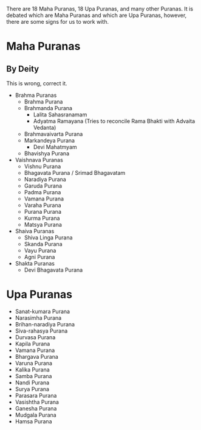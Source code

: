 There are 18 Maha Puranas, 18 Upa Puranas, and many other Puranas.
It is debated which are Maha Puranas and which are Upa Puranas, however, there are some signs for us to work with.
# Maha Puranas
## By Deity
This is wrong, correct it.

- Brahma Puranas
	- Brahma Purana
	- Brahmanda Purana
		- Lalita Sahasranamam
		- Adyatma Ramayana (Tries to reconcile Rama Bhakti with Advaita Vedanta)
	- Brahmavaivarta Purana
	- Markandeya Purana
		- Devi Mahatmyam
	- Bhavishya Purana
- Vaishnava Puranas
	- Vishnu Purana
	- Bhagavata Purana / Srimad Bhagavatam
	- Naradiya Purana
	- Garuda Purana
	- Padma Purana
	- Vamana Purana
	- Varaha Purana
	- Purana Purana
	- Kurma Purana
	- Matsya Purana
- Shaiva Puranas
	- Shiva Linga Purana
	- Skanda Purana
	- Vayu Purana
	- Agni Purana
- Shakta Puranas
	- Devi Bhagavata Purana
# Upa Puranas
- Sanat-kumara Purana
- Narasimha Purana
- Brihan-naradiya Purana
- Siva-rahasya Purana
- Durvasa Purana
- Kapila Purana
- Vamana Purana
- Bhargava Purana
- Varuna Purana
- Kalika Purana
- Samba Purana
- Nandi Purana
- Surya Purana
- Parasara Purana
- Vasishtha Purana
- Ganesha Purana
- Mudgala Purana
- Hamsa Purana